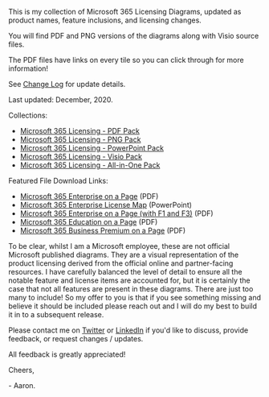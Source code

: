 This is my collection of Microsoft 365 Licensing Diagrams, updated as product names, feature inclusions, and licensing changes.

You will find PDF and PNG versions of the diagrams along with Visio source files.

The PDF files have links on every tile so you can click through for more information!

See [Change Log](https://github.com/AaronDinnage/Licensing/blob/master/Change%20Log.md) for update details.

Last updated: December, 2020.

Collections:
* [Microsoft 365 Licensing - PDF Pack](https://github.com/AaronDinnage/Licensing/files/4650341/Microsoft.365.Licensing.-.PDF.Pack.-.v2020.12.zip)
* [Microsoft 365 Licensing - PNG Pack](https://github.com/AaronDinnage/Licensing/files/4650334/Microsoft.365.Licensing.-.PNG.Pack.-.v2020.12.zip)
* [Microsoft 365 Licensing - PowerPoint Pack](https://github.com/AaronDinnage/Licensing/files/4650338/Microsoft.365.Licensing.-.PowerPoint.Pack.-.v2020.12.zip)
* [Microsoft 365 Licensing - Visio Pack](https://github.com/AaronDinnage/Licensing/files/4650340/Microsoft.365.Licensing.-.Visio.Pack.-.v2020.12.zip)
* [Microsoft 365 Licensing - All-in-One Pack](https://github.com/AaronDinnage/Licensing/archive/v2020.12.zip)

Featured File Download Links:
* [Microsoft 365 Enterprise on a Page](https://github.com/AaronDinnage/Licensing/raw/master/Microsoft%20365%20Enterprise.pdf) (PDF)
* [Microsoft 365 Enterprise License Map](https://github.com/AaronDinnage/Licensing/raw/master/Microsoft%20365%20Enterprise%20License%20Map.pptx) (PowerPoint)
* [Microsoft 365 Enterprise on a Page (with F1 and F3)](https://github.com/AaronDinnage/Licensing/raw/master/Microsoft%20365%20Enterprise%20-%20With%20F1%20and%20F3.pdf) (PDF)
* [Microsoft 365 Education on a Page](https://github.com/AaronDinnage/Licensing/raw/master/Microsoft%20365%20Education.pdf) (PDF)
* [Microsoft 365 Business Premium on a Page](https://github.com/AaronDinnage/Licensing/raw/master/Microsoft%20365%20Business.pdf) (PDF)

To be clear, whilst I am a Microsoft employee, these are not official Microsoft published diagrams. They are a visual representation of the product licensing derived from the official online and partner-facing resources. I have carefully balanced the level of detail to ensure all the notable feature and license items are accounted for, but it is certainly the case that not all features are present in these diagrams. There are just too many to include! So my offer to you is that if you see something missing and believe it should be included please reach out and I will do my best to build it in to a subsequent release.

Please contact me on [Twitter](https://twitter.com/AaronDinnage) or [LinkedIn](https://www.linkedin.com/in/aarondinnage/) if you'd like to discuss, provide feedback, or request changes / updates.

All feedback is greatly appreciated!

Cheers,

 \- Aaron.